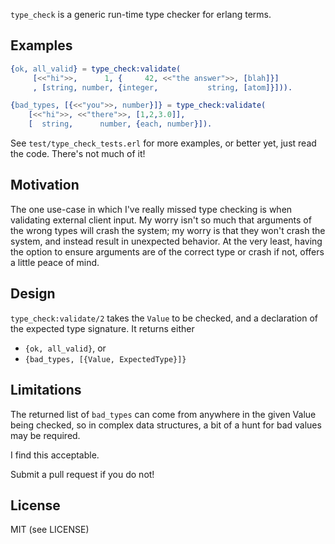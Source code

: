 `type_check` is a generic run-time type checker for erlang terms.


## Examples

```erlang
{ok, all_valid} = type_check:validate(
     [<<"hi">>,      1, {     42, <<"the answer">>, [blah]}]
     , [string, number, {integer,           string, [atom]}])).

{bad_types, [{<<"you">>, number}]} = type_check:validate(
	[<<"hi">>, <<"there">>, [1,2,3.0]], 
	[  string,      number, {each, number}]).
```

See `test/type_check_tests.erl` for more examples, or better yet, just read the code. There's not much of it!


## Motivation

The one use-case in which I've really missed type checking is when
validating external client input. My worry isn't so much that
arguments of the wrong types will crash the system; my worry is that
they won't crash the system, and instead result in unexpected
behavior. At the very least, having the option to ensure arguments are
of the correct type or crash if not, offers a little peace of mind.


## Design

`type_check:validate/2` takes the `Value` to be checked, and a
declaration of the expected type signature. It returns either

 * `{ok, all_valid}`, or
 * `{bad_types, [{Value, ExpectedType}]}`


## Limitations

The returned list of `bad_types` can come from anywhere in the given
Value being checked, so in complex data structures, a bit of a hunt
for bad values may be required. 

I find this acceptable.

Submit a pull request if you do not!


## License

MIT (see LICENSE)